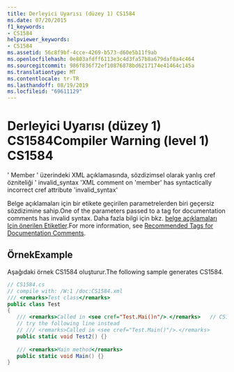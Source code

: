 ```yaml
---
title: Derleyici Uyarısı (düzey 1) CS1584
ms.date: 07/20/2015
f1_keywords:
- CS1584
helpviewer_keywords:
- CS1584
ms.assetid: 56c8f9bf-4cce-4269-b573-d60e5b11f9ab
ms.openlocfilehash: 0e803afdff6113e3c4d3fa57b8a679daf0a4c464
ms.sourcegitcommit: 986f836f72ef10876878bd6217174e41464c145a
ms.translationtype: MT
ms.contentlocale: tr-TR
ms.lasthandoff: 08/19/2019
ms.locfileid: "69611129"
---
```

# <a name="compiler-warning-level-1-cs1584"></a><span data-ttu-id="5bfe4-102">Derleyici Uyarısı (düzey 1) CS1584</span><span class="sxs-lookup"><span data-stu-id="5bfe4-102">Compiler Warning (level 1) CS1584</span></span>
<span data-ttu-id="5bfe4-103">' Member ' üzerindeki XML açıklamasında, sözdizimsel olarak yanlış cref özniteliği ' invalid_syntax '</span><span class="sxs-lookup"><span data-stu-id="5bfe4-103">XML comment on 'member' has syntactically incorrect cref attribute 'invalid_syntax'</span></span>  
  
 <span data-ttu-id="5bfe4-104">Belge açıklamaları için bir etikete geçirilen parametrelerden biri geçersiz sözdizimine sahip.</span><span class="sxs-lookup"><span data-stu-id="5bfe4-104">One of the parameters passed to a tag for documentation comments has invalid syntax.</span></span> <span data-ttu-id="5bfe4-105">Daha fazla bilgi için bkz. [belge açıklamaları Için önerilen Etiketler](../programming-guide/xmldoc/recommended-tags-for-documentation-comments.md).</span><span class="sxs-lookup"><span data-stu-id="5bfe4-105">For more information, see [Recommended Tags for Documentation Comments](../programming-guide/xmldoc/recommended-tags-for-documentation-comments.md).</span></span>  
  
## <a name="example"></a><span data-ttu-id="5bfe4-106">Örnek</span><span class="sxs-lookup"><span data-stu-id="5bfe4-106">Example</span></span>  
 <span data-ttu-id="5bfe4-107">Aşağıdaki örnek CS1584 oluşturur.</span><span class="sxs-lookup"><span data-stu-id="5bfe4-107">The following sample generates CS1584.</span></span>  
  
```csharp  
// CS1584.cs  
// compile with: /W:1 /doc:CS1584.xml  
/// <remarks>Test class</remarks>  
public class Test  
{  
   /// <remarks>Called in <see cref="Test.Mai()n"/>.</remarks>   // CS1584  
   // try the following line instead  
   // /// <remarks>Called in <see cref="Test.Main()"/>.</remarks>  
   public static void Test2() {}  
  
   /// <remarks>Main method</remarks>  
   public static void Main() {}  
}  
```
